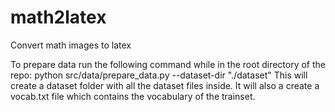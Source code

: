 # math2latex
Convert math images to latex

To prepare data run the following command while in the root directory of the repo:
python src/data/prepare_data.py --dataset-dir "./dataset" 
This will create a dataset folder with all the dataset files inside. It will also a create a vocab.txt file which contains the vocabulary of the trainset. 